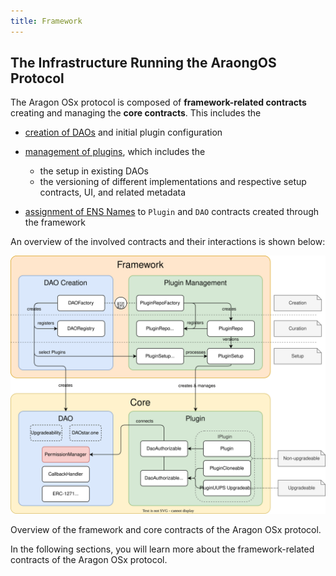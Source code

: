 ```yaml
---
title: Framework
---
```


## The Infrastructure Running the AraongOS Protocol

The Aragon OSx protocol is composed of **framework-related contracts** creating and managing the **core contracts**. This includes the

- [creation of DAOs](01-dao-creation/index.md) and initial plugin configuration
- [management of plugins](02-plugin-management/index.md), which includes the

  - the setup in existing DAOs
  - the versioning of different implementations and respective setup contracts, UI, and related metadata

- [assignment of ENS Names](./03-ens-names.md) to `Plugin` and `DAO` contracts created through the framework

An overview of the involved contracts and their interactions is shown below:

<div class="center-column">

![](aragon-os-infrastructure-core-overview.drawio.svg)

<p class="caption"> 
  Overview of the framework and core contracts of the Aragon OSx protocol.
</p>

</div>

In the following sections, you will learn more about the framework-related contracts of the Aragon OSx protocol.
